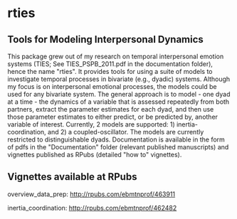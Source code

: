 # rties
## Tools for Modeling Interpersonal Dynamics
This package grew out of my research on temporal interpersonal emotion systems (TIES; See TIES_PSPB_2011.pdf in the documentation folder), hence the name "rties". It provides tools for using a suite of models to investigate temporal processes in bivariate (e.g., dyadic) systems. Although my focus is on interpersonal emotional processes, the models could be used for any bivariate system. The general approach is to model - one dyad at a time - the dynamics of a variable that is assessed repeatedly from both partners, extract the parameter estimates for each dyad, and then use those parameter estimates to either predict, or be predicted by, another variable of interest. Currently, 2 models are supported: 1) inertia-coordination, and 2) a coupled-oscillator. The models are currently restricted to distinguishable dyads. Documentation is available in the form of pdfs in the "Documentation" folder (relevant published manuscripts) and vignettes published as RPubs (detailed "how to" vignettes).

## Vignettes available at RPubs

overview_data_prep: http://rpubs.com/ebmtnprof/463911

inertia_coordination: http://rpubs.com/ebmtnprof/462482
